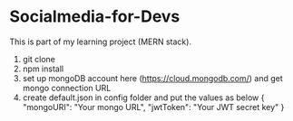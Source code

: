# Socialmedia-for-Devs
This is part of my learning project (MERN stack).

1) git clone
2) npm install
3) set up mongoDB account here (https://cloud.mongodb.com/) and get mongo connection URL
4) create default.json in config folder and put the values as below
   {
    "mongoURI": "Your mongo URL",
    "jwtToken": "Your JWT secret key"
  } 
